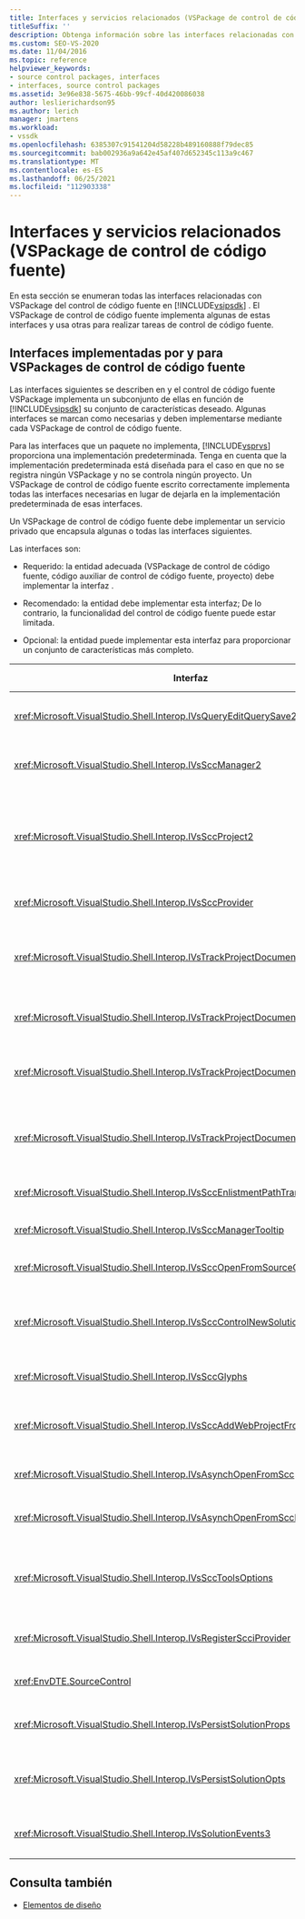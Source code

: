 ```yaml
---
title: Interfaces y servicios relacionados (VSPackage de control de código fuente)
titleSuffix: ''
description: Obtenga información sobre las interfaces relacionadas con VSPackage del control de código fuente en Visual Studio SDK. El paquete implementa algunas interfaces y usa otras para el control de código fuente.
ms.custom: SEO-VS-2020
ms.date: 11/04/2016
ms.topic: reference
helpviewer_keywords:
- source control packages, interfaces
- interfaces, source control packages
ms.assetid: 3e96e838-5675-46bb-99cf-40d420086038
author: leslierichardson95
ms.author: lerich
manager: jmartens
ms.workload:
- vssdk
ms.openlocfilehash: 6385307c91541204d58228b489160888f79dec85
ms.sourcegitcommit: bab002936a9a642e45af407d652345c113a9c467
ms.translationtype: MT
ms.contentlocale: es-ES
ms.lasthandoff: 06/25/2021
ms.locfileid: "112903338"
---
```

# <a name="related-services-and-interfaces-source-control-vspackage"></a>Interfaces y servicios relacionados (VSPackage de control de código fuente)

En esta sección se enumeran todas las interfaces relacionadas con VSPackage del control de código fuente en [!INCLUDE[vsipsdk](../../extensibility/includes/vsipsdk_md.md)] . El VSPackage de control de código fuente implementa algunas de estas interfaces y usa otras para realizar tareas de control de código fuente.

## <a name="interfaces-implemented-by-and-for-source-control-vspackages"></a>Interfaces implementadas por y para VSPackages de control de código fuente

 Las interfaces siguientes se describen en y el control de código fuente VSPackage implementa un subconjunto de ellas en función de [!INCLUDE[vsipsdk](../../extensibility/includes/vsipsdk_md.md)] su conjunto de características deseado. Algunas interfaces se marcan como necesarias y deben implementarse mediante cada VSPackage de control de código fuente.

 Para las interfaces que un paquete no implementa, [!INCLUDE[vsprvs](../../code-quality/includes/vsprvs_md.md)] proporciona una implementación predeterminada. Tenga en cuenta que la implementación predeterminada está diseñada para el caso en que no se registra ningún VSPackage y no se controla ningún proyecto. Un VSPackage de control de código fuente escrito correctamente implementa todas las interfaces necesarias en lugar de dejarla en la implementación predeterminada de esas interfaces.

 Un VSPackage de control de código fuente debe implementar un servicio privado que encapsula algunas o todas las interfaces siguientes.

 Las interfaces son:

- Requerido: la entidad adecuada (VSPackage de control de código fuente, código auxiliar de control de código fuente, proyecto) debe implementar la interfaz .

- Recomendado: la entidad debe implementar esta interfaz; De lo contrario, la funcionalidad del control de código fuente puede estar limitada.

- Opcional: la entidad puede implementar esta interfaz para proporcionar un conjunto de características más completo.

| Interfaz | Propósito | Implementado por | ¿Implementar? |
| - | - |--------------------------|-------------|
| <xref:Microsoft.VisualStudio.Shell.Interop.IVsQueryEditQuerySave2> | Los editores llaman a esta interfaz antes de modificar o guardar un archivo. El VSPackage del control de código fuente puede desprotegir el archivo o denegar la operación si se produce un error en la desprotección. | VSPackage de control de código fuente | Recomendado |
| <xref:Microsoft.VisualStudio.Shell.Interop.IVsSccManager2> | Esta interfaz proporciona funcionalidad básica de control de código fuente para proyectos, como registrar y anular el registro de proyectos con control de código fuente y proporcionar compatibilidad con glifos de control de código fuente básicos. | VSPackage de control de código fuente | Obligatorio |
| <xref:Microsoft.VisualStudio.Shell.Interop.IVsSccProject2> | Esta interfaz se obtiene de mediante la función o simplemente al convertir <xref:Microsoft.VisualStudio.Shell.Interop.IVsHierarchy> el objeto que se implementa en <xref:System.Runtime.InteropServices.Marshal.QueryInterface%2A> `IVsHierarchy` `IVsSccProject2` . Se usa para obtener los archivos bajo control de código fuente en un proyecto o para informar al proyecto del estado o la ubicación del control de código fuente actual. | Project | Obligatorio |
| <xref:Microsoft.VisualStudio.Shell.Interop.IVsSccProvider> | El módulo de integración usa esta interfaz para establecer el VSPackage activo actual. | VSPackage de control de código fuente | Obligatorio |
| <xref:Microsoft.VisualStudio.Shell.Interop.IVsTrackProjectDocuments2> | Esta interfaz se basa en un modelo de suscripción. Cualquier VSPackage puede indicar que desea recibir eventos de documento y que el shell le aconseja sobre los eventos que están a punto de ocurrir. Se implementa y controla mediante , que a su vez pasa eventos [!INCLUDE[vsprvs](../../code-quality/includes/vsprvs_md.md)] que implementan `IVsTrackProjectDocumentsEvents2` al VSPackage. | Código auxiliar del control de código fuente | Obligatorio |
| <xref:Microsoft.VisualStudio.Shell.Interop.IVsTrackProjectDocuments3> | Esta interfaz proporciona procesamiento por lotes, operaciones de lectura y escritura sincronizadas y un método `OnQueryAddFiles` avanzado. | Código auxiliar del control de código fuente | Obligatorio |
| <xref:Microsoft.VisualStudio.Shell.Interop.IVsTrackProjectDocumentsEvents2> | **Explorador de soluciones** y los proyectos llaman a esta interfaz cuando se agregan nuevos archivos a los proyectos o cuando se cambia el nombre de los archivos y carpetas o se eliminan de los proyectos. El VSPackage del control de código fuente puede desenlazar el archivo del proyecto o cancelar la operación. | VSPackage de control de código fuente | Recomendado |
| <xref:Microsoft.VisualStudio.Shell.Interop.IVsTrackProjectDocumentsEvents3> | **Explorador de soluciones** y los proyectos llaman a esta interfaz en respuesta a las llamadas realizadas a los métodos de la interfaz IVstrackProjectDocuments3. El VSPackage de control de código fuente puede realizar un seguimiento de las operaciones por lotes, las operaciones de lectura y escritura sincronizadas y trabajar con un método más `OnQueryAddFiles` avanzado. | VSPackage de control de código fuente | Recomendado |
| <xref:Microsoft.VisualStudio.Shell.Interop.IVsSccEnlistmentPathTranslation> | Esta interfaz proporciona compatibilidad con la administración de la alta para proyectos web. | VSPackage de control de código fuente | Recomendado |
| <xref:Microsoft.VisualStudio.Shell.Interop.IVsSccManagerTooltip> | Esta interfaz se usa para recuperar información sobre herramientas para los archivos controlados por código fuente en los proyectos. | VSPackage de control de código fuente | Opcionales |
| <xref:Microsoft.VisualStudio.Shell.Interop.IVsSccOpenFromSourceControl> | Esta interfaz proporciona compatibilidad con la extensión de espacio de nombres. | VSPackage de control de código fuente | Opcionales |
| <xref:Microsoft.VisualStudio.Shell.Interop.IVsSccControlNewSolution> | El VSPackage usa esta interfaz para integrar una extensión de espacio de nombres en los **cuadros** de diálogo **Nuevo,** Abrir **o** Guardar. Por lo tanto, los proyectos se pueden agregar automáticamente al control de código fuente al crearse o agregarse al control de código fuente cuando una operación de guardado está en vigor. | VSPackage de control de código fuente | Opcionales |
| <xref:Microsoft.VisualStudio.Shell.Interop.IVsSccGlyphs> | EL VSPackage usa esta interfaz para definir glifos adicionales como glifos de control de código fuente para los nodos **de Explorador de soluciones**. | VSPackage de control de código fuente | Opcionales |
| <xref:Microsoft.VisualStudio.Shell.Interop.IVsSccAddWebProjectFromSourceControl> | El **cuadro de** diálogo Agregar para proyectos web usa esta interfaz. Proporciona métodos para examinar una ubicación de control de código fuente y para abrir un proyecto web agregado anteriormente en el repositorio de control de código fuente en esa ubicación. | VSPackage de control de código fuente | Recomendado |
| <xref:Microsoft.VisualStudio.Shell.Interop.IVsAsynchOpenFromScc> | Esta interfaz proporciona compatibilidad para la carga asincrónica (en segundo plano) de proyectos desde el control de código fuente. | VSPackage de control de código fuente | Opcionales |
| <xref:Microsoft.VisualStudio.Shell.Interop.IVsAsynchOpenFromSccProjectEvents> | Esta interfaz permite a los proyectos ver el progreso de la carga asincrónica iniciada por <xref:Microsoft.VisualStudio.Shell.Interop.IVsAsynchOpenFromScc> . | Project | Opcionales |
| <xref:Microsoft.VisualStudio.Shell.Interop.IVsSccToolsOptions> | Esta interfaz permite al IDE consultar el VSPackage del control de código fuente activo. El IDE consulta el valor de la configuración del control de código fuente que tiene significado incluso cuando no hay ningún VSPackage de control de código fuente activo registrado. Esta interfaz se implementa y controla mediante [!INCLUDE[vsprvs](../../code-quality/includes/vsprvs_md.md)] . | Código auxiliar del control de código fuente | Obligatorio |
| <xref:Microsoft.VisualStudio.Shell.Interop.IVsRegisterScciProvider> | Esta interfaz se usa para registrar el vsPackage del control de código fuente. | Código auxiliar del control de código fuente | Obligatorio |
| <xref:EnvDTE.SourceControl> | Esta interfaz se usa en la automatización. Por lo tanto, solo expone funciones que se pueden ejecutar sin mostrar ninguna interfaz de usuario. | VSPackage de control de código fuente | Opcionales |
| <xref:Microsoft.VisualStudio.Shell.Interop.IVsPersistSolutionProps> | Esta interfaz se usa para guardar la configuración del control de código fuente en el archivo de solución (.sln). La configuración incluye la ubicación del control de código fuente y las marcas de estado del control de código fuente. | VSPackage de control de código fuente | Recomendado |
| <xref:Microsoft.VisualStudio.Shell.Interop.IVsPersistSolutionOpts> | Esta interfaz se usa para guardar la configuración del control de código fuente en el archivo de opciones de solución (.suo). Esto puede incluir la configuración de control de código fuente específica del usuario, como la ubicación de registro del usuario actual. | VSPackage de control de código fuente | Recomendado |
| <xref:Microsoft.VisualStudio.Shell.Interop.IVsSolutionEvents3> | Esta interfaz se usa para supervisar eventos con el fin de realizar operaciones como la comprobación de archivos de proyecto antes de cerrar soluciones o la obtención de nuevos archivos del control de código fuente al abrir un proyecto. | VSPackage de control de código fuente | Recomendado |

## <a name="see-also"></a>Consulta también
- [Elementos de diseño](../../extensibility/internals/source-control-vspackage-design-elements.md)
